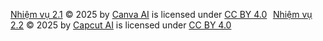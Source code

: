 <a href="https://www.canva.com/design/DAG18delE4U/MPfX-BDJabPS6GX_oWdNBw/edit?utm_content=DAG18delE4U&amp;utm_campaign=designshare&amp;utm_medium=link2&amp;utm_source=sharebutton">Nhiệm vụ 2.1</a> © 2025 by <a href="https://creativecommons.org">Canva AI</a> is licensed under <a href="https://creativecommons.org/licenses/by/4.0/">CC BY 4.0</a><img src="https://mirrors.creativecommons.org/presskit/icons/cc.svg" alt="" style="max-width: 1em;max-height:1em;margin-left: .2em;"><img src="https://mirrors.creativecommons.org/presskit/icons/by.svg" alt="" style="max-width: 1em;max-height:1em;margin-left: .2em;">
<a href="https://creativecommons.org">Nhiệm vụ 2.2</a> © 2025 by <a href="https://creativecommons.org">Capcut AI</a> is licensed under <a href="https://creativecommons.org/licenses/by/4.0/">CC BY 4.0</a><img src="https://mirrors.creativecommons.org/presskit/icons/cc.svg" alt="" style="max-width: 1em;max-height:1em;margin-left: .2em;"><img src="https://mirrors.creativecommons.org/presskit/icons/by.svg" alt="" style="max-width: 1em;max-height:1em;margin-left: .2em;">
